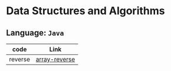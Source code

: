 # Data Structures and Algorithms

## Language: `Java`

| code                | Link                                                                                                                            |
| ------------------- | ------------------------------------------------------------------------------------------------------------------------------- |
| reverse             | [array-reverse](/home/nawal/401/data-structures-and-algorithms/java/code_challenges/reverse_linked_list.py)             |
